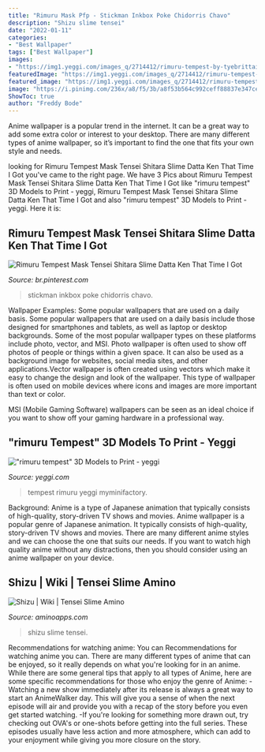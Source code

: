 ```yaml
---
title: "Rimuru Mask Pfp - Stickman Inkbox Poke Chidorris Chavo"
description: "Shizu slime tensei"
date: "2022-01-11"
categories:
- "Best Wallpaper"
tags: ["Best Wallpaper"]
images:
- "https://img1.yeggi.com/images_q/2714412/rimuru-tempest-by-tyebrittain"
featuredImage: "https://img1.yeggi.com/images_q/2714412/rimuru-tempest-by-tyebrittain"
featured_image: "https://img1.yeggi.com/images_q/2714412/rimuru-tempest-by-tyebrittain"
image: "https://i.pinimg.com/236x/a8/f5/3b/a8f53b564c992ceff88837e347ceaa0f.jpg?nii=t"
ShowToc: true
author: "Freddy Bode"
---
```



Anime wallpaper is a popular trend in the internet. It can be a great way to add some extra color or interest to your desktop. There are many different types of anime wallpaper, so it’s important to find the one that fits your own style and needs.

	

		
looking for Rimuru Tempest Mask Tensei Shitara Slime Datta Ken That Time I Got you've came to the right page. We have 3 Pics about Rimuru Tempest Mask Tensei Shitara Slime Datta Ken That Time I Got like &quot;rimuru tempest&quot; 3D Models to Print - yeggi, Rimuru Tempest Mask Tensei Shitara Slime Datta Ken That Time I Got and also &quot;rimuru tempest&quot; 3D Models to Print - yeggi. Here it is:
		
    
## Rimuru Tempest Mask Tensei Shitara Slime Datta Ken That Time I Got

<img loading=lazy src="https://i.pinimg.com/236x/a8/f5/3b/a8f53b564c992ceff88837e347ceaa0f.jpg?nii=t" onerror="this.onerror=null;this.src='https://tse3.mm.bing.net/th?id=OIP.R35X8lI5Gt9dWLNUWZ7caQAAAA&amp;pid=15.1';" alt="Rimuru Tempest Mask Tensei Shitara Slime Datta Ken That Time I Got">

_Source: br.pinterest.com_

>stickman inkbox poke chidorris chavo. 

	

Wallpaper Examples: Some popular wallpapers that are used on a daily basis.
Some popular wallpapers that are used on a daily basis include those designed for smartphones and tablets, as well as laptop or desktop backgrounds. Some of the most popular wallpaper types on these platforms include photo, vector, and MSI. 
Photo wallpaper is often used to show off photos of people or things within a given space. It can also be used as a background image for websites, social media sites, and other applications.Vector wallpaper is often created using vectors which make it easy to change the design and look of the wallpaper. This type of wallpaper is often used on mobile devices where icons and images are more important than text or color. 

MSI (Mobile Gaming Software) wallpapers can be seen as an ideal choice if you want to show off your gaming hardware in a professional way.

    
## &quot;rimuru Tempest&quot; 3D Models To Print - Yeggi

<img loading=lazy src="https://img1.yeggi.com/images_q/2714412/rimuru-tempest-by-tyebrittain" onerror="this.onerror=null;this.src='https://tse1.mm.bing.net/th?id=OIP.dZ5UjVdDMeSi1plH05coNgAAAA&amp;pid=15.1';" alt="&quot;rimuru tempest&quot; 3D Models to Print - yeggi">

_Source: yeggi.com_

>tempest rimuru yeggi myminifactory. 

	

Background: Anime is a type of Japanese animation that typically consists of high-quality, story-driven TV shows and movies.
Anime wallpaper is a popular genre of Japanese animation. It typically consists of high-quality, story-driven TV shows and movies. There are many different anime styles and we can choose the one that suits our needs. If you want to watch high quality anime without any distractions, then you should consider using an anime wallpaper on your device.

    
## Shizu | Wiki | Tensei Slime Amino

<img loading=lazy src="https://pm1.narvii.com/7018/ce9e6bd08523b031c66bd80ffba9eb996fa32145r1-2048-996v2_hq.jpg" onerror="this.onerror=null;this.src='https://tse2.mm.bing.net/th?id=OIP.b5OG0qCVUn4SuPfAdNfwvQHaDm&amp;pid=15.1';" alt="Shizu | Wiki | Tensei Slime Amino">

_Source: aminoapps.com_

>shizu slime tensei. 

	

Recommendations for watching anime: You can
Recommendations for watching anime you can. There are many different types of anime that can be enjoyed, so it really depends on what you're looking for in an anime. While there are some general tips that apply to all types of Anime, here are some specific recommendations for those who enjoy the genre of Anime: 
-Watching a new show immediately after its release is always a great way to start an AnimeWalker day. This will give you a sense of when the next episode will air and provide you with a recap of the story before you even get started watching. 
-If you're looking for something more drawn out, try checking out OVA's or one-shots before getting into the full series. These episodes usually have less action and more atmosphere, which can add to your enjoyment while giving you more closure on the story.

